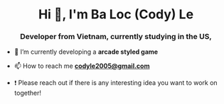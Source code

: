 <h1 align="center">Hi 👋, I'm Ba Loc (Cody) Le</h1>
<h3 align="center">Developer from Vietnam, currently studying in the US,</h3>

- 🔭 I’m currently developing a **arcade styled game**

- 📫 How to reach me **codyle2005@gmail.com**

- :exclamation: Please reach out if there is any interesting idea you want to work on together!


